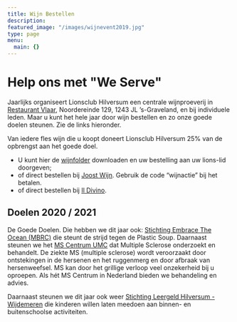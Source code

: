 ```yaml
---
title: Wijn Bestellen
description:
featured_image: "/images/wijnevent2019.jpg"
type: page
menu:
  main: {}
---
```


# Help ons met "We Serve"

Jaarlijks organiseert Lionsclub Hilversum een centrale wijnproeverij in
<a href="http://www.restaurantvlaar.nl" target="_blank">Restaurant Vlaar</a>, Noordereinde 129, 1243 JL ’s-Graveland, en bij individuele leden.
Maar u kunt het hele jaar door wijn bestellen en zo onze goede doelen steunen. Zie de links hieronder.

Van iedere fles wijn die u koopt
doneert Lionsclub Hilversum 25% van de opbrengst aan het goede doel.

* U kunt hier de <a href="https://lionshilversum.nl/wijnfolder_2019.pdf" target="_blank">wijnfolder</a> downloaden en uw bestelling aan uw lions-lid doorgeven;
* of direct bestellen bij <a href="https://www.joostwijn.nl/c-4178902/lions-club-hilversum-wijnactie-2019-2020/" target="_blank">Joost Wijn</a>. Gebruik de code “wijnactie” bij het betalen.
* of direct bestellen bij <a href="https://www.ildivino-wijnwinkel.nl/c-5011658/lions-hilversum/" target="_blank">Il Divino</a>.

## Doelen 2020 / 2021
De Goede Doelen. Die hebben we dit jaar ook: <a href="https://embracetheocean.com">Stichting Embrace The Ocean (MBRC)</a> die steunt de strijd tegen de Plastic Soup. Daarnaast steunen we het <a href="https://www.vumc.nl/zorg/expertisecentra-en-specialismen/ms-centrum-amsterdam.htm">MS Centrum UMC</a> dat Multiple Sclerose onderzoekt en behandelt. De ziekte MS (multiple sclerose) wordt veroorzaakt door ontstekingen in de hersenen en het ruggenmerg en door afbraak van hersenweefsel. MS kan door het grillige verloop veel onzekerheid bij u oproepen. Als hét MS Centrum in Nederland bieden we behandeling en advies.

Daarnaast steunen we dit jaar ook weer <a href="http://www.leergeldhw.nl" target="_blank">Stichting Leergeld Hilversum - Wijdemeren</a> die kinderen willen laten meedoen aan binnen- en buitenschoolse activiteiten.

[//]: # "U bent van harte welkom ons evenement bij te wonen. Entree is gratis. Aankopen kunt u ter plaatse afrekenen en in de meeste gevallen direct meenemen."
